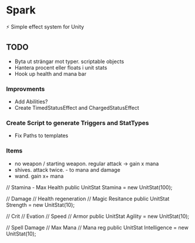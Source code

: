 # Spark
⚡️ Simple effect system for Unity

## TODO

* Byta ut strängar mot typer. scriptable objects
* Hantera procent eller floats i unit stats
* Hook up health and mana bar

### Improvments
* Add Abilities? 
* Create TimedStatusEffect and ChargedStatusEffect

### Create Script to generate Triggers and StatTypes
* Fix Paths to templates

### Items
* no weapon / starting weapon. regular attack -> gain x mana
* shives. attack twice. - to mana and damage
* wand. gain x+ mana

// Stamina - Max Health
public UnitStat Stamina = new UnitStat(100);

// Damage
// Health regeneration
// Magic Resitance
public UnitStat Strength = new UnitStat(10);

// Crit
// Evation
// Speed
// Armor
public UnitStat Agility = new UnitStat(10);

// Spell Damage
// Max Mana
// Mana reg
public UnitStat Intelligence = new UnitStat(10);
